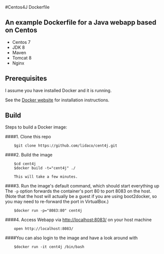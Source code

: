#Centos4J Dockerfile

An example Dockerfile for a Java webapp based on Centos
----
 * Centos 7
 * JDK 8
 * Maven
 * Tomcat 8
 * Nginx

Prerequisites
-----
I assume you have installed Docker and it is running.

See the [Docker website](http://www.docker.io/gettingstarted/#h_installation) for installation instructions.

Build
-----
Steps to build a Docker image:

####1. Clone this repo

        $git clone https://github.com/lidaco/cent4j.git

####2. Build the image

        $cd cent4j
        $docker build -t="cent4j" ./

        This will take a few minutes.

####3. Run the image's default command, which should start everything up
The `-p` option forwards the container's port 80 to port 8083 on the host.
(Note that the host will actually be a guest if you are using boot2docker, so you may need to re-forward the port in VirtualBox.)

        $docker run -p="8083:80" cent4j

####4. Access Webapp via [http://localhost:8083/](http://localhost:8083/) on your host machine

        open http://localhost:8083/

####You can also login to the image and have a look around with

        $docker run -it cent4j /bin/bash
    